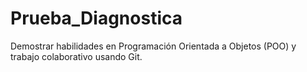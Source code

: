 # Prueba_Diagnostica
Demostrar habilidades en Programación Orientada a Objetos (POO) y trabajo colaborativo usando Git.
